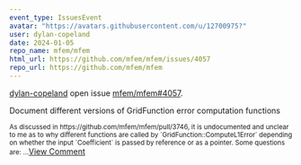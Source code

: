 ```yaml
---
event_type: IssuesEvent
avatar: "https://avatars.githubusercontent.com/u/12700975?"
user: dylan-copeland
date: 2024-01-05
repo_name: mfem/mfem
html_url: https://github.com/mfem/mfem/issues/4057
repo_url: https://github.com/mfem/mfem
---
```


<a href='https://github.com/dylan-copeland' target='_blank'>dylan-copeland</a> open issue <a href='https://github.com/mfem/mfem/issues/4057' target='_blank'>mfem/mfem#4057</a>.

<p>Document different versions of GridFunction error computation functions</p><small>As discussed in https://github.com/mfem/mfem/pull/3746, it is undocumented and unclear to me as to why different functions are called by `GridFunction::ComputeL1Error` depending on whether the input `Coefficient` is passed by reference or as a pointer. Some questions are:...</small><a href='https://github.com/mfem/mfem/issues/4057' target='_blank'>View Comment</a>